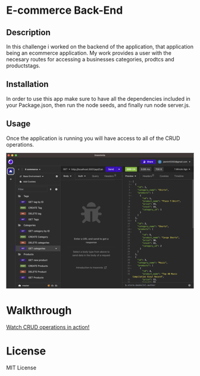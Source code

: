 # E-commerce Back-End

## Description

In this challenge i worked on the backend of the application, that application being an ecommerce application. My work provides a user with the necesary routes for accessing a businesses categories, prodtcs and productstags. 

## Installation 

In order to use this app make sure to have all the dependencies included in your Package.json, then run the node seeds, and finally run node server.js. 

## Usage 

Once the application is running you will have access to all of the CRUD operations.

![CRUD Operations](./images/CRUD%20ops.png)

# Walkthrough

[Watch CRUD operations in action!](https://watch.screencastify.com/v/qORUHsH0K1efifd0tDNC)


# License 
MIT License
